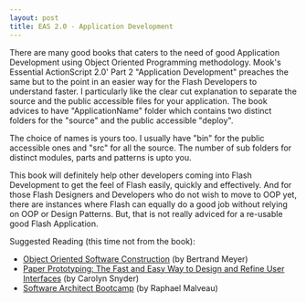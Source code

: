 ```yaml
---
layout: post
title: EAS 2.0 - Application Development
---
```


There are many good books that caters to the need of good Application Development using Object Oriented Programming methodology. Mook's Essential ActionScript 2.0' Part 2 "Application Development" preaches the same  but to the point in an easier way  for the Flash Developers to understand  faster. I particularly like the clear cut explanation to separate the source and the public accessible files for your application. The book advices  to have "ApplicationName" folder which contains two distinct folders for the "source" and the public accessible "deploy".

The choice of names is yours too. I usually have "bin" for the public accessible ones and "src" for all the source. The number of  sub folders for distinct modules, parts and patterns is upto you.

This book will definitely help other developers coming into Flash Development to get the feel of Flash easily, quickly and effectively. And for those Flash Designers and Developers who do not wish to move to OOP yet, there are instances where Flash can equally do a good job without relying on OOP or Design Patterns. But, that is not really adviced for a re-usable good Flash Application.

Suggested Reading (this time not from the book):

- <a href="http://www.amazon.com/exec/obidos/tg/detail/-/0735713804/002-3814438-5595225?%5Fencoding=UTF8&coliid=I29VBK8E0985UK&colid=ZHRYTLPSE2XH" title="Object Oriented Software Construction">Object Oriented Software Construction</a> (by Bertrand Meyer)<br />
- <a href="http://www.amazon.com/exec/obidos/tg/detail/-/1558608702/002-3814438-5595225?%5Fencoding=UTF8&coliid=I1875747TGN6L&colid=ZHRYTLPSE2XH" title="Paper Prototyping">Paper Prototyping: The Fast and Easy Way to Design and Refine User Interfaces</a> (by Carolyn Snyder)<br />
- <a href="http://www.amazon.com/exec/obidos/tg/detail/-/0136291554/002-3814438-5595225?%5Fencoding=UTF8&coliid=I293D4JNF16B4O&colid=ZHRYTLPSE2XH" title="Software Architect Bootcamp">Software Architect Bootcamp</a> (by Raphael Malveau)
